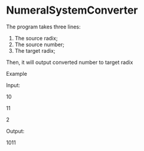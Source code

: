 # NumeralSystemConverter

The program takes three lines:

1. The source radix;
2. The source number;
3. The target radix;

Then, it will output converted number to target radix

Example

Input:

10

11

2

Output:

1011
